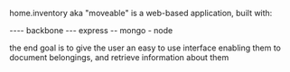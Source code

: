 home.inventory aka "moveable" is a web-based application, built with:

---- backbone
  --- express
     -- mongo
       - node

the end goal is to give the user an easy to use interface
enabling them to document belongings, and retrieve information
about them